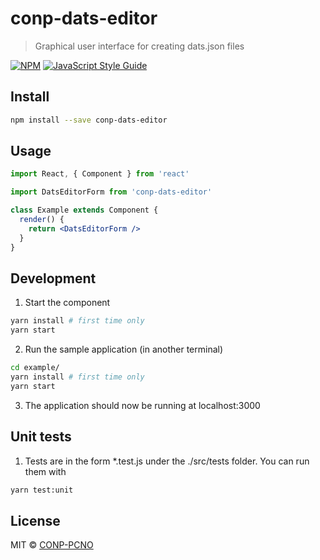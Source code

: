 # conp-dats-editor

> Graphical user interface for creating dats.json files

[![NPM](https://img.shields.io/npm/v/conp-dats-editor.svg)](https://www.npmjs.com/package/conp-dats-editor) [![JavaScript Style Guide](https://img.shields.io/badge/code_style-standard-brightgreen.svg)](https://standardjs.com)

## Install

```bash
npm install --save conp-dats-editor
```

## Usage

```jsx
import React, { Component } from 'react'

import DatsEditorForm from 'conp-dats-editor'

class Example extends Component {
  render() {
    return <DatsEditorForm />
  }
}
```

## Development

1. Start the component
```bash
yarn install # first time only
yarn start
```

2. Run the sample application (in another terminal)
```bash
cd example/
yarn install # first time only
yarn start
```

3. The application should now be running at localhost:3000

## Unit tests

1. Tests are in the form *.test.js under the ./src/tests folder. You can run them with
```bash
yarn test:unit
```

## License

MIT © [CONP-PCNO](https://github.com/CONP-PCNO)
